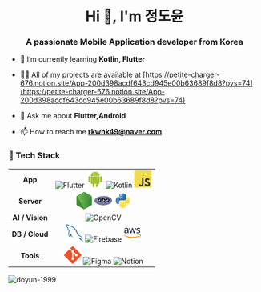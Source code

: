 <h1 align="center">Hi 👋, I'm 정도윤</h1>
<h3 align="center">A passionate Mobile Application developer from Korea</h3>

- 🌱 I’m currently learning **Kotlin, Flutter**

- 👨‍💻 All of my projects are available at [https://petite-charger-676.notion.site/App-200d398acdf643cd945e00b63689f8d8?pvs=74](https://petite-charger-676.notion.site/App-200d398acdf643cd945e00b63689f8d8?pvs=74)

- 💬 Ask me about **Flutter,Android**

- 📫 How to reach me **rkwhk49@naver.com**

<h3 align="left">🧰 Tech Stack</h3>

<table>
  <tr>
    <td align="center"><b>App</b></td>
    <td align="center">
      <img src="https://www.vectorlogo.zone/logos/flutterio/flutterio-icon.svg" width="35" height="35" alt="Flutter"/>
      <img src="https://raw.githubusercontent.com/devicons/devicon/master/icons/android/android-original.svg" width="35" height="35" alt="Android"/>
      <img src="https://www.vectorlogo.zone/logos/kotlinlang/kotlinlang-icon.svg" width="35" height="35" alt="Kotlin"/>
      <img src="https://raw.githubusercontent.com/devicons/devicon/master/icons/javascript/javascript-original.svg" width="35" height="35" alt="JavaScript"/>
    </td>
  </tr>

  <tr>
    <td align="center"><b>Server</b></td>
    <td align="center">
      <img src="https://raw.githubusercontent.com/devicons/devicon/master/icons/nodejs/nodejs-original.svg" width="35" height="35" alt="Node.js"/>
      <img src="https://raw.githubusercontent.com/devicons/devicon/master/icons/php/php-original.svg" width="35" height="35" alt="PHP"/>
      <img src="https://raw.githubusercontent.com/devicons/devicon/master/icons/python/python-original.svg" width="35" height="35" alt="Python"/>
    </td>
  </tr>

  <tr>
    <td align="center"><b>AI / Vision</b></td>
    <td align="center">
      <img src="https://www.vectorlogo.zone/logos/opencv/opencv-icon.svg" width="35" height="35" alt="OpenCV"/>
    </td>
  </tr>

  <tr>
    <td align="center"><b>DB / Cloud</b></td>
    <td align="center">
      <img src="https://raw.githubusercontent.com/devicons/devicon/master/icons/mysql/mysql-original.svg" width="35" height="35" alt="MySQL"/>
      <img src="https://www.vectorlogo.zone/logos/firebase/firebase-icon.svg" width="35" height="35" alt="Firebase"/>
      <img src="https://raw.githubusercontent.com/devicons/devicon/master/icons/amazonwebservices/amazonwebservices-original.svg" width="35" height="35" alt="AWS"/>
    </td>
  </tr>

  <tr>
    <td align="center"><b>Tools</b></td>
    <td align="center">
      <img src="https://raw.githubusercontent.com/devicons/devicon/master/icons/git/git-original.svg" width="35" height="35" alt="Git"/>
      <img src="https://www.vectorlogo.zone/logos/figma/figma-icon.svg" width="35" height="35" alt="Figma"/>
      <img src="https://upload.wikimedia.org/wikipedia/commons/e/e9/Notion-logo.svg" width="35" height="35" alt="Notion"/>
    </td>
  </tr>
</table>

<p><img align="center" src="https://github-readme-stats.vercel.app/api/top-langs?username=doyun-1999&show_icons=true&locale=en&layout=compact" alt="doyun-1999" /></p>
